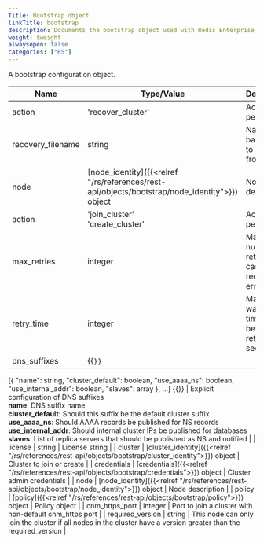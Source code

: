 ```yaml
---
Title: Bootstrap object
linkTitle: bootstrap
description: Documents the bootstrap object used with Redis Enterprise Software REST API calls.
weight: $weight
alwaysopen: false
categories: ["RS"]
---
```


A bootstrap configuration object.

| Name | Type/Value | Description |
|------|------------|-------------|
| action      | 'recover_cluster'       | Action to perform |
| recovery_filename | string | Name of backup file to recover from |
| node        | [node_identity]({{<relref "/rs/references/rest-api/objects/bootstrap/node_identity">}}) object | Node description |
| action      | 'join_cluster'<br />'create_cluster' | Action to perform |
| max_retries | integer | Max number of retries in case of recoverable errors |
| retry_time  | integer | Max waiting time between retries (in seconds) |
| dns_suffixes | {{<code>}}
[{
  "name": string,
  "cluster_default": boolean,
  "use_aaaa_ns": boolean,
  "use_internal_addr": boolean,
  "slaves": array
}, ...]
{{</code>}} | Explicit configuration of DNS suffixes<br />**name**: DNS suffix name<br />**cluster_default**: Should this suffix be the default cluster suffix<br />**use_aaaa_ns**: Should AAAA records be published for NS records<br />**use_internal_addr**: Should internal cluster IPs be published for databases<br />**slaves**: List of replica servers that should be published as NS and notified |
| license     | string                  | License string              |
| cluster     | [cluster_identity]({{<relref "/rs/references/rest-api/objects/bootstrap/cluster_identity">}}) object | Cluster to join or create  |
| credentials | [credentials]({{<relref "/rs/references/rest-api/objects/bootstrap/credentials">}}) object | Cluster admin credentials  |
| node        | [node_identity]({{<relref "/rs/references/rest-api/objects/bootstrap/node_identity">}}) object | Node description           |
| policy      | [policy]({{<relref "/rs/references/rest-api/objects/bootstrap/policy">}}) object | Policy object |
| cnm_https_port | integer | Port to join a cluster with non-default cnm_https port |
| required_version | string | This node can only join the cluster if all nodes in the cluster have a version greater than the required_version |

